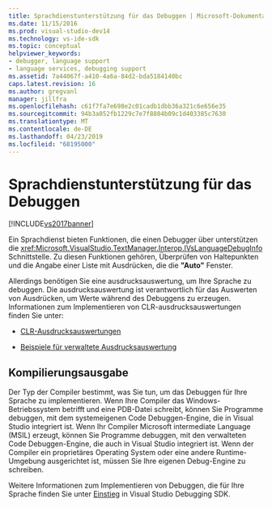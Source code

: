 ```yaml
---
title: Sprachdienstunterstützung für das Debuggen | Microsoft-Dokumentation
ms.date: 11/15/2016
ms.prod: visual-studio-dev14
ms.technology: vs-ide-sdk
ms.topic: conceptual
helpviewer_keywords:
- debugger, language support
- language services, debugging support
ms.assetid: 7a44067f-a410-4a6a-84d2-bda5184140bc
caps.latest.revision: 16
ms.author: gregvanl
manager: jillfra
ms.openlocfilehash: c61f7fa7e698e2c01cadb1dbb36a321c6e656e35
ms.sourcegitcommit: 94b3a052fb1229c7e7f8804b09c1d403385c7630
ms.translationtype: MT
ms.contentlocale: de-DE
ms.lasthandoff: 04/23/2019
ms.locfileid: "68195000"
---
```

# <a name="language-service-support-for-debugging"></a>Sprachdienstunterstützung für das Debuggen
[!INCLUDE[vs2017banner](../../includes/vs2017banner.md)]

Ein Sprachdienst bieten Funktionen, die einen Debugger über unterstützen die <xref:Microsoft.VisualStudio.TextManager.Interop.IVsLanguageDebugInfo> Schnittstelle. Zu diesen Funktionen gehören, Überprüfen von Haltepunkten und die Angabe einer Liste mit Ausdrücken, die die **"Auto"** Fenster.  
  
 Allerdings benötigen Sie eine ausdrucksauswertung, um Ihre Sprache zu debuggen. Die ausdrucksauswertung ist verantwortlich für das Auswerten von Ausdrücken, um Werte während des Debuggens zu erzeugen. Informationen zum Implementieren von CLR-ausdrucksauswertungen finden Sie unter:  
  
- [CLR-Ausdrucksauswertungen](https://github.com/Microsoft/ConcordExtensibilitySamples/wiki/CLR-Expression-Evaluators)  
  
- [Beispiele für verwaltete Ausdrucksauswertung](https://github.com/Microsoft/ConcordExtensibilitySamples/wiki/Managed-Expression-Evaluator-Sample)  
  
## <a name="compiler-output"></a>Kompilierungsausgabe  
 Der Typ der Compiler bestimmt, was Sie tun, um das Debuggen für Ihre Sprache zu implementieren. Wenn Ihre Compiler das Windows-Betriebssystem betrifft und eine PDB-Datei schreibt, können Sie Programme debuggen, mit dem systemeigenen Code Debuggen-Engine, die in Visual Studio integriert ist. Wenn Ihr Compiler Microsoft intermediate Language (MSIL) erzeugt, können Sie Programme debuggen, mit den verwalteten Code Debuggen-Engine, die auch in Visual Studio integriert ist. Wenn der Compiler ein proprietäres Operating System oder eine andere Runtime-Umgebung ausgerichtet ist, müssen Sie Ihre eigenen Debug-Engine zu schreiben.  
  
 Weitere Informationen zum Implementieren von Debuggen, die für Ihre Sprache finden Sie unter [Einstieg](../../extensibility/debugger/getting-started-with-debugger-extensibility.md) in Visual Studio Debugging SDK.
